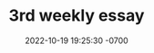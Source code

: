 ---
layout: post
title:  "3rd weekly essay"
date:   2022-10-19 19:25:30 -0700
categories: jekyll update
---